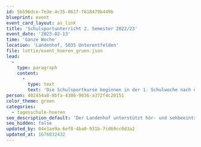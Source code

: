 ```yaml
---
id: 5b596dce-7e3e-4c35-861f-f618479b449b
blueprint: event
event_card_layout: as_link
title: 'Schulsportunterricht 2. Semester 2022/23'
event_date: '2023-02-13'
time: 'Ganze Woche'
location: 'Landenhof, 5035 Unterentfelden'
file: lottie/event_hoeren_gruen.json
lead:
  -
    type: paragraph
    content:
      -
        type: text
        text: 'Die Schulsportkurse beginnen in der 1. Schulwoche nach den Sportferien wieder.'
person: 402454a8-8bfa-4386-9036-a372f4c20151
color_theme: green
categories:
  - tagesschule-hoeren
seo_description_default: 'Der Landenhof unterstützt hör- und sehbeeinträchtigte Kinder & Jugendliche in ihrem selbstbestimmten Leben durch Förderung ihrer Fähigkeiten & Entwicklung'
seo_hidden: false
updated_by: 04e1ae9a-6ef8-4ba0-931b-7cd69cc0d3a2
updated_at: 1676032432
---
```

